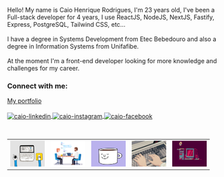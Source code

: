 Hello! My name is Caio Henrique Rodrigues, I'm 23 years old, I've been a Full-stack developer for 4 years, I use ReactJS, NodeJS, NextJS, Fastify, Express, PostgreSQL, Tailwind CSS, etc...
</br></br>
I have a degree in Systems Development from Etec Bebedouro and also a degree in Information Systems from Unifafibe.
</br></br>
At the moment I'm a front-end developer looking for more knowledge and challenges for my career.
 </br>
 
 ### Connect with me:
 <a href="https://caio-h-rodrigues.vercel.app/pt-br" target="_blank">
  My portfolio
</a>
</br>
</br>

<a href="https://www.linkedin.com/in/caio-henrique-rodrigues-9b155916b/" target="_blank">
<img align="center" alt="caio-linkedin" height="30" width="40" src="https://cdn.jsdelivr.net/npm/simple-icons@3.0.1/icons/linkedin.svg" style="max-width:100%;">
</a>
<a href="https://www.instagram.com/caio_rodrgues_/" target="_blank">
<img align="center" alt="caio-instagram" height="30" width="40" src="https://cdn.jsdelivr.net/npm/simple-icons@3.0.1/icons/instagram.svg" style="max-width:100%;">
</a>
<a href="https://www.facebook.com/caio.rodrigues.75248795/" target="_blank">
<img align="center" alt="caio-facebook" height="30" width="40" src="https://cdn.jsdelivr.net/npm/simple-icons@3.0.1/icons/facebook.svg" style="max-width:100%;">
</a> 
 <p>
 </br>
 </p>
<table>
    <tr>
    <th>
 <img width="80" height="60" src="gif.gif">
 </th>
 <th>
 <img width="80" height="60" src="gif1.gif">
 </th>
 <th>
 <img width="80" height="60" src="gif2.gif">
 </th>
 <th>
 <img width="80" height="60" src="gif3.gif">
 </th>
 <th>
 <img width="80" height="60" src="gif4.gif">
 </th>
 </tr>
 </table>





















<!--
**caiorodrigues10/caiorodrigues10** is a ✨ _special_ ✨ repository because its `README.md` (this file) appears on your GitHub profile.

Here are some ideas to get you started:

- 🔭 I’m currently working on ...
- 🌱 I’m currently learning ...
- 👯 I’m looking to collaborate on ...
- 🤔 I’m looking for help with ...
- 💬 Ask me about ...
- 📫 How to reach me: ...
- 😄 Pronouns: ...
- ⚡ Fun fact: ...
-->
